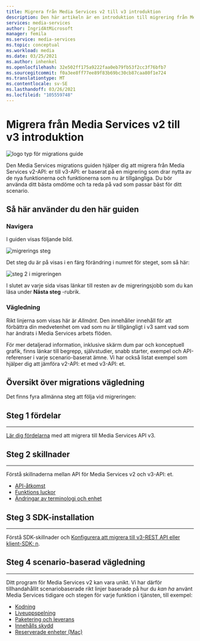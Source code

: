 ```yaml
---
title: Migrera från Media Services v2 till v3 introduktion
description: Den här artikeln är en introduktion till migrering från Media Services v2 till v3.
services: media-services
author: IngridAtMicrosoft
manager: femila
ms.service: media-services
ms.topic: conceptual
ms.workload: media
ms.date: 03/25/2021
ms.author: inhenkel
ms.openlocfilehash: 32e502ff175a9222faa0eb79fb53f2cc3f76bfb7
ms.sourcegitcommit: f0a3ee8ff77ee89f83b69bc30cb87caa80f1e724
ms.translationtype: MT
ms.contentlocale: sv-SE
ms.lasthandoff: 03/26/2021
ms.locfileid: "105559748"
---
```

# <a name="migrate-from-media-services-v2-to-v3-introduction"></a>Migrera från Media Services v2 till v3 introduktion

![logo typ för migrations guide](./media/migration-guide/azure-media-services-logo-migration-guide.svg)

Den Media Services migrations guiden hjälper dig att migrera från Media Services v2-API: er till v3-API: er baserat på en migrering som drar nytta av de nya funktionerna och funktionerna som nu är tillgängliga. Du bör använda ditt bästa omdöme och ta reda på vad som passar bäst för ditt scenario.

## <a name="how-to-use-this-guide"></a>Så här använder du den här guiden

### <a name="navigating"></a>Navigera

I guiden visas följande bild.

![migrerings steg](./media/migration-guide/steps.svg)<br/>

Det steg du är på visas i en färg förändring i numret för steget, som så här:

![steg 2 i migreringen](./media/migration-guide/steps-2.svg)<br/>

I slutet av varje sida visas länkar till resten av de migreringsjobb som du kan läsa under **Nästa steg** -rubrik.

### <a name="guidance"></a>Vägledning

Rikt linjerna som visas här är *Allmänt*. Den innehåller innehåll för att förbättra din medvetenhet om vad som nu är tillgängligt i v3 samt vad som har ändrats i Media Services arbets flöden.

För mer detaljerad information, inklusive skärm dum par och konceptuell grafik, finns länkar till begrepp, självstudier, snabb starter, exempel och API-referenser i varje scenario-baserat ämne. Vi har också listat exempel som hjälper dig att jämföra v2-API: et med v3-API: et.

## <a name="migration-guidance-overview"></a>Översikt över migrations vägledning

Det finns fyra allmänna steg att följa vid migreringen:

## <a name="step-1-benefits"></a>Steg 1 fördelar

<hr color="#5ea0ef" size="10">

[Lär dig fördelarna](migrate-v-2-v-3-migration-benefits.md) med att migrera till Media Services API v3.

## <a name="step-2-differences"></a>Steg 2 skillnader

<hr color="#5ea0ef" size="10">

Förstå skillnaderna mellan API för Media Services v2 och v3-API: et.

- [API-åtkomst](migrate-v-2-v-3-differences-api-access.md)
- [Funktions luckor](migrate-v-2-v-3-differences-feature-gaps.md)
- [Ändringar av terminologi och enhet](migrate-v-2-v-3-differences-terminology.md)

## <a name="step-3-sdk-setup"></a>Steg 3 SDK-installation

<hr color="#5ea0ef" size="10">

Förstå SDK-skillnader och [Konfigurera att migrera till v3-REST API eller klient-SDK: n](migrate-v-2-v-3-migration-setup.md).

## <a name="step-4-scenario-based-guidance"></a>Steg 4 scenario-baserad vägledning

<hr color="#5ea0ef" size="10">

Ditt program för Media Services v2 kan vara unikt. Vi har därför tillhandahållit scenariobaserade rikt linjer baserade på hur du *kan ha* använt Media Services tidigare och stegen för varje funktion i tjänsten, till exempel:

- [Kodning](migrate-v-2-v-3-migration-scenario-based-encoding.md)
- [Liveuppspelning](migrate-v-2-v-3-migration-scenario-based-live-streaming.md)
- [Paketering och leverans](migrate-v-2-v-3-migration-scenario-based-publishing.md)
- [Innehålls skydd](migrate-v-2-v-3-migration-scenario-based-content-protection.md)
- [Reserverade enheter (Mac)](migrate-v-2-v-3-migration-scenario-based-media-reserved-units.md)
